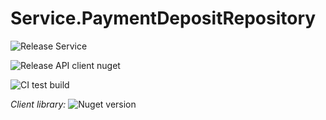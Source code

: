 # Service.PaymentDepositRepository

![Release Service](https://github.com/MyJetWallet/Service.PaymentDepositRepository/workflows/Release%20Service/badge.svg)

![Release API client nuget](https://github.com/MyJetWallet/Service.PaymentDepositRepository/workflows/Release%20API%20client%20nuget/badge.svg)

![CI test build](https://github.com/MyJetWallet/Service.PaymentDepositRepository/workflows/CI%20test%20build/badge.svg)

*Client library:* ![Nuget version](https://img.shields.io/nuget/v/MyJetWallet.Service.PaymentDepositRepository.Client?label=MyJetWallet.Service.PaymentDepositRepository.Client&style=social)


